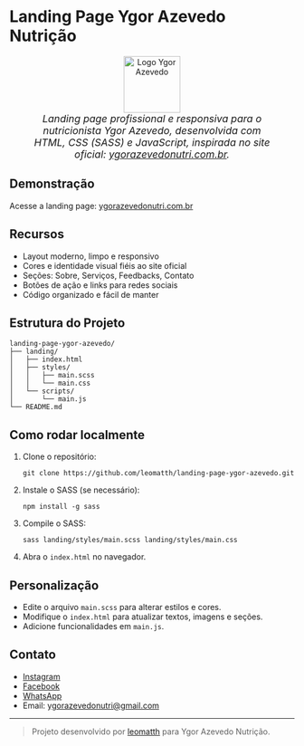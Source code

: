 # Landing Page Ygor Azevedo Nutrição


<div align="center">
   <img src="https://ygorazevedonutri.com.br/img/ygoraz_logo.png" width="100" alt="Logo Ygor Azevedo" style="vertical-align: middle; margin-right:2rem; margin-left:2rem;" />
   <span style="font-style:italic; font-size:1.1rem; margin-left:2rem; margin-right:2rem; display:inline-block; vertical-align: middle; text-align:center;">
      Landing page profissional e responsiva para o nutricionista Ygor Azevedo, desenvolvida com HTML, CSS (SASS) e JavaScript, inspirada no site oficial: <a href="https://ygorazevedonutri.com.br">ygorazevedonutri.com.br</a>.
   </span>
</div>



## Demonstração

Acesse a landing page: [ygorazevedonutri.com.br](https://ygorazevedonutri.com.br)

## Recursos

- Layout moderno, limpo e responsivo
- Cores e identidade visual fiéis ao site oficial
- Seções: Sobre, Serviços, Feedbacks, Contato
- Botões de ação e links para redes sociais
- Código organizado e fácil de manter

## Estrutura do Projeto

```
landing-page-ygor-azevedo/
├── landing/
│   ├── index.html
│   ├── styles/
│   │   ├── main.scss
│   │   └── main.css
│   └── scripts/
│       └── main.js
└── README.md
```

## Como rodar localmente

1. Clone o repositório:
   ```
   git clone https://github.com/leomatth/landing-page-ygor-azevedo.git
   ```
2. Instale o SASS (se necessário):
   ```
   npm install -g sass
   ```
3. Compile o SASS:
   ```
   sass landing/styles/main.scss landing/styles/main.css
   ```
4. Abra o `index.html` no navegador.

## Personalização

- Edite o arquivo `main.scss` para alterar estilos e cores.
- Modifique o `index.html` para atualizar textos, imagens e seções.
- Adicione funcionalidades em `main.js`.

## Contato

- [Instagram](https://www.instagram.com/ygoraz/)
- [Facebook](https://www.facebook.com/ygor.azevedo.98)
- [WhatsApp](https://api.whatsapp.com/send?phone=+5521968429200&text=Ol%C3%A1,%20Ygor.%20Gostaria%20de%20garantir%20meu%20acompanhamento.)
- Email: ygorazevedonutri@gmail.com

---

> Projeto desenvolvido por [leomatth](https://github.com/leomatth) para Ygor Azevedo Nutrição.
